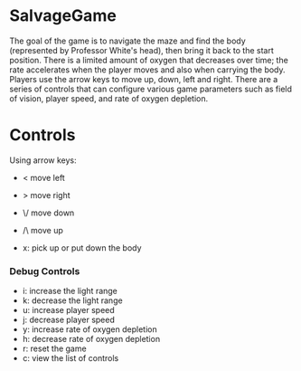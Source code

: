 # SalvageGame

The goal of the game is to navigate the maze and find the body (represented by Professor White's head), then bring it back to the start position. There is a limited amount of oxygen that decreases over time; the rate accelerates when the player moves and also when carrying the body. Players use the arrow keys to move up, down, left and right. There are a series of controls that can configure various game parameters such as field of vision, player speed, and rate of oxygen depletion.

# Controls

Using arrow keys: 
- < move left
- \> move right
- \\/ move down
- /\ move up

- x: pick up or put down the body
### Debug Controls
- i: increase the light range
- k: decrease the light range
- u: increase player speed
- j: decrease player speed
- y: increase rate of oxygen depletion
- h: decrease rate of oxygen depletion
- r: reset the game
- c: view the list of controls